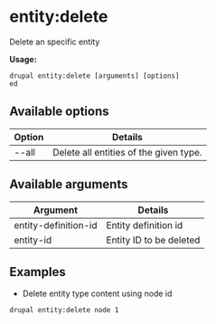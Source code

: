 # entity:delete
Delete an specific entity

**Usage:**
```
drupal entity:delete [arguments] [options]
ed
```

## Available options
Option | Details
-------|-------------
--all | Delete all entities of the given type.

## Available arguments
Argument | Details
---------|-------------
entity-definition-id | Entity definition id
entity-id | Entity ID to be deleted

## Examples
* Delete entity type content using node id
```
drupal entity:delete node 1
```
